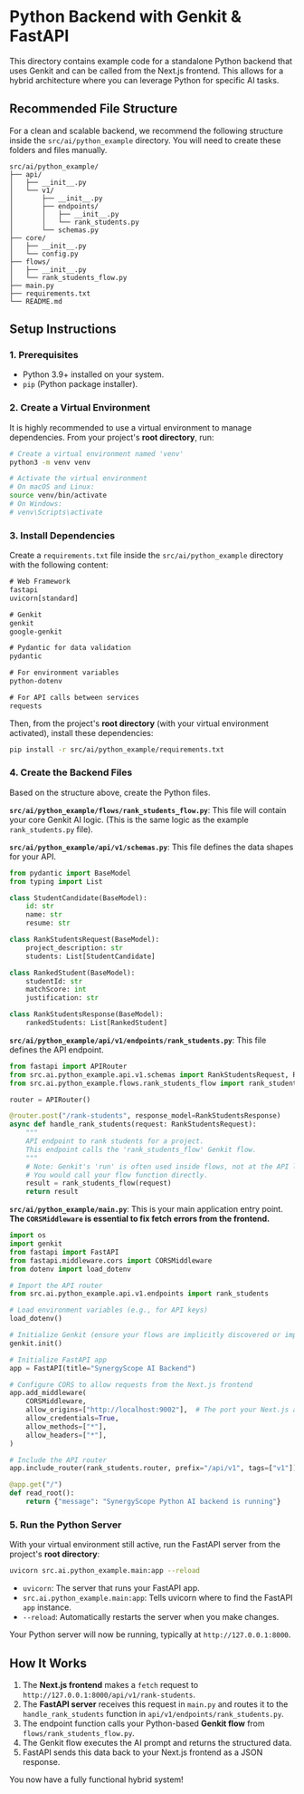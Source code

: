 # Python Backend with Genkit & FastAPI

This directory contains example code for a standalone Python backend that uses Genkit and can be called from the Next.js frontend. This allows for a hybrid architecture where you can leverage Python for specific AI tasks.

## Recommended File Structure

For a clean and scalable backend, we recommend the following structure inside the `src/ai/python_example` directory. You will need to create these folders and files manually.

```
src/ai/python_example/
├── api/
│   ├── __init__.py
│   └── v1/
│       ├── __init__.py
│       ├── endpoints/
│       │   ├── __init__.py
│       │   └── rank_students.py
│       └── schemas.py
├── core/
│   ├── __init__.py
│   └── config.py
├── flows/
│   ├── __init__.py
│   └── rank_students_flow.py
├── main.py
├── requirements.txt
└── README.md
```

## Setup Instructions

### 1. Prerequisites

- Python 3.9+ installed on your system.
- `pip` (Python package installer).

### 2. Create a Virtual Environment

It is highly recommended to use a virtual environment to manage dependencies. From your project's **root directory**, run:

```bash
# Create a virtual environment named 'venv'
python3 -m venv venv

# Activate the virtual environment
# On macOS and Linux:
source venv/bin/activate
# On Windows:
# venv\Scripts\activate
```

### 3. Install Dependencies

Create a `requirements.txt` file inside the `src/ai/python_example` directory with the following content:

```txt
# Web Framework
fastapi
uvicorn[standard]

# Genkit
genkit
google-genkit

# Pydantic for data validation
pydantic

# For environment variables
python-dotenv

# For API calls between services
requests
```

Then, from the project's **root directory** (with your virtual environment activated), install these dependencies:

```bash
pip install -r src/ai/python_example/requirements.txt
```

### 4. Create the Backend Files

Based on the structure above, create the Python files.

**`src/ai/python_example/flows/rank_students_flow.py`**:
This file will contain your core Genkit AI logic. (This is the same logic as the example `rank_students.py` file).

**`src/ai/python_example/api/v1/schemas.py`**:
This file defines the data shapes for your API.

```python
from pydantic import BaseModel
from typing import List

class StudentCandidate(BaseModel):
    id: str
    name: str
    resume: str

class RankStudentsRequest(BaseModel):
    project_description: str
    students: List[StudentCandidate]

class RankedStudent(BaseModel):
    studentId: str
    matchScore: int
    justification: str

class RankStudentsResponse(BaseModel):
    rankedStudents: List[RankedStudent]
```

**`src/ai/python_example/api/v1/endpoints/rank_students.py`**:
This file defines the API endpoint.

```python
from fastapi import APIRouter
from src.ai.python_example.api.v1.schemas import RankStudentsRequest, RankStudentsResponse
from src.ai.python_example.flows.rank_students_flow import rank_students_flow # Assuming your flow is named this

router = APIRouter()

@router.post("/rank-students", response_model=RankStudentsResponse)
async def handle_rank_students(request: RankStudentsRequest):
    """
    API endpoint to rank students for a project.
    This endpoint calls the 'rank_students_flow' Genkit flow.
    """
    # Note: Genkit's 'run' is often used inside flows, not at the API layer.
    # You would call your flow function directly.
    result = rank_students_flow(request)
    return result
```

**`src/ai/python_example/main.py`**:
This is your main application entry point. **The `CORSMiddleware` is essential to fix fetch errors from the frontend.**

```python
import os
import genkit
from fastapi import FastAPI
from fastapi.middleware.cors import CORSMiddleware
from dotenv import load_dotenv

# Import the API router
from src.ai.python_example.api.v1.endpoints import rank_students

# Load environment variables (e.g., for API keys)
load_dotenv()

# Initialize Genkit (ensure your flows are implicitly discovered or imported)
genkit.init()

# Initialize FastAPI app
app = FastAPI(title="SynergyScope AI Backend")

# Configure CORS to allow requests from the Next.js frontend
app.add_middleware(
    CORSMiddleware,
    allow_origins=["http://localhost:9002"],  # The port your Next.js app runs on
    allow_credentials=True,
    allow_methods=["*"],
    allow_headers=["*"],
)

# Include the API router
app.include_router(rank_students.router, prefix="/api/v1", tags=["v1"])

@app.get("/")
def read_root():
    return {"message": "SynergyScope Python AI backend is running"}

```

### 5. Run the Python Server

With your virtual environment still active, run the FastAPI server from the project's **root directory**:

```bash
uvicorn src.ai.python_example.main:app --reload
```

- `uvicorn`: The server that runs your FastAPI app.
- `src.ai.python_example.main:app`: Tells uvicorn where to find the FastAPI `app` instance.
- `--reload`: Automatically restarts the server when you make changes.

Your Python server will now be running, typically at `http://127.0.0.1:8000`.

## How It Works

1.  The **Next.js frontend** makes a `fetch` request to `http://127.0.0.1:8000/api/v1/rank-students`.
2.  The **FastAPI server** receives this request in `main.py` and routes it to the `handle_rank_students` function in `api/v1/endpoints/rank_students.py`.
3.  The endpoint function calls your Python-based **Genkit flow** from `flows/rank_students_flow.py`.
4.  The Genkit flow executes the AI prompt and returns the structured data.
5.  FastAPI sends this data back to your Next.js frontend as a JSON response.

You now have a fully functional hybrid system!
